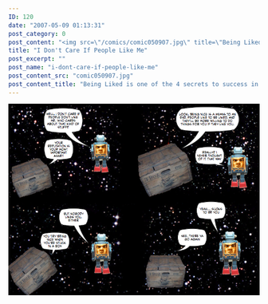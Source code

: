 ```yaml
---
ID: 120
date: "2007-05-09 01:13:31"
post_category: 0
post_content: "<img src=\"/comics/comic050907.jpg\" title=\"Being Liked is one of the 4 secrets to success in Crate's 'Secrets for Life' book, which will be for sale imminently on the merchandise page. At $76 a pop, they're a real steal!\" />"
title: "I Don't Care If People Like Me"
post_excerpt: ""
post_name: "i-dont-care-if-people-like-me"
post_content_src: "comic050907.jpg"
post_content_title: "Being Liked is one of the 4 secrets to success in Crate's 'Secrets for Life' book, which will be for sale imminently on the merchandise page. At $76 a pop, they're a real steal!"
---
```



[![Being Liked is one of the 4 secrets to success in Crate's 'Secrets for Life' book, which will be for sale imminently on the merchandise page. At $76 a pop, they're a real steal!](/comics-hi-res/comic050907.jpg)](/comics-hi-res/comic050907.jpg "Being Liked is one of the 4 secrets to success in Crate's 'Secrets for Life' book, which will be for sale imminently on the merchandise page. At $76 a pop, they're a real steal!")
